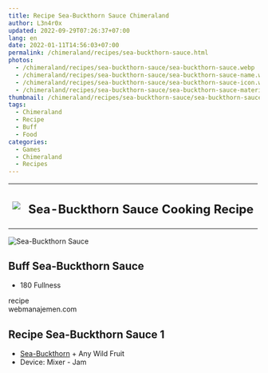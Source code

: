 ```yaml
---
title: Recipe Sea-Buckthorn Sauce Chimeraland
author: L3n4r0x
updated: 2022-09-29T07:26:37+07:00
lang: en
date: 2022-01-11T14:56:03+07:00
permalink: /chimeraland/recipes/sea-buckthorn-sauce.html
photos:
  - /chimeraland/recipes/sea-buckthorn-sauce/sea-buckthorn-sauce.webp
  - /chimeraland/recipes/sea-buckthorn-sauce/sea-buckthorn-sauce-name.webp
  - /chimeraland/recipes/sea-buckthorn-sauce/sea-buckthorn-sauce-icon.webp
  - /chimeraland/recipes/sea-buckthorn-sauce/sea-buckthorn-sauce-material.webp
thumbnail: /chimeraland/recipes/sea-buckthorn-sauce/sea-buckthorn-sauce.webp
tags:
  - Chimeraland
  - Recipe
  - Buff
  - Food
categories:
  - Games
  - Chimeraland
  - Recipes
---
```


<section id="bootstrap-wrapper">
  <link
    rel="stylesheet"
    href="https://cdn.statically.io/gh/dimaslanjaka/Web-Manajemen/40ac3225/css/bootstrap-4.5-wrapper.css"
  />
  <div class="row mb-2">
    <div class="col-md-12 mb-2">
      <table class="table" id="post-info">
        <tbody>
          <tr>
            <td>
              <img
                class="d-inline-block me-2"
                src="/chimeraland/recipes/sea-buckthorn-sauce/sea-buckthorn-sauce-icon.webp"
                width="auto"
                height="auto"
              />
            </td>
            <td><h1 class="fs-5">Sea-Buckthorn Sauce Cooking Recipe</h1></td>
          </tr>
        </tbody>
      </table>
    </div>
  </div>
  <div class="card mb-2">
    <div class="row g-0">
      <div class="col-sm-4 position-relative mb-2">
        <img
          src="/chimeraland/recipes/sea-buckthorn-sauce/sea-buckthorn-sauce-material.webp"
          class="card-img fit-cover w-100 h-100"
          alt="Sea-Buckthorn Sauce"
          data-fancybox="true"
        />
      </div>
      <div class="col-sm-8 mb-2">
        <div class="card-body">
          <h2 class="card-title fs-5">Buff Sea-Buckthorn Sauce</h2>
          <div class="card-text">
            <ul>
              <li>180 Fullness</li>
            </ul>
          </div>
          <span class="badge rounded-pill bg-dark text-white">recipe</span>
        </div>
        <div class="card-footer text-end text-muted">webmanajemen.com</div>
      </div>
    </div>
  </div>
  <div class="row mb-2">
    <div class="col-12 col-lg-6 recipe-item mb-2">
      <div class="card">
        <div class="card-body">
          <h2 class="card-title fs-5">Recipe Sea-Buckthorn Sauce 1</h2>
          <div class="card-text">
            <ul>
              <li>
                <a
                  class="text-decoration-none"
                  href="/chimeraland/materials/sea-buckthorn.html"
                  >Sea-Buckthorn</a
                ><span> + </span>Any Wild Fruit
              </li>
              <li>Device: Mixer - Jam</li>
            </ul>
          </div>
        </div>
      </div>
    </div>
  </div>
</section>